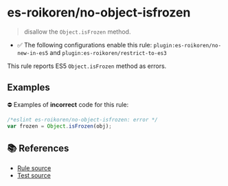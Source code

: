 # es-roikoren/no-object-isfrozen
> disallow the `Object.isFrozen` method.

- ✅ The following configurations enable this rule: `plugin:es-roikoren/no-new-in-es5` and `plugin:es-roikoren/restrict-to-es3`

This rule reports ES5 `Object.isFrozen` method as errors.

## Examples

⛔ Examples of **incorrect** code for this rule:

```js
/*eslint es-roikoren/no-object-isfrozen: error */
var frozen = Object.isFrozen(obj);
```

## 📚 References

- [Rule source](https://github.com/roikoren755/eslint-plugin-es/blob/v2.0.9/src/rules/no-object-isfrozen.ts)
- [Test source](https://github.com/roikoren755/eslint-plugin-es/blob/v2.0.9/tests/src/rules/no-object-isfrozen.ts)

